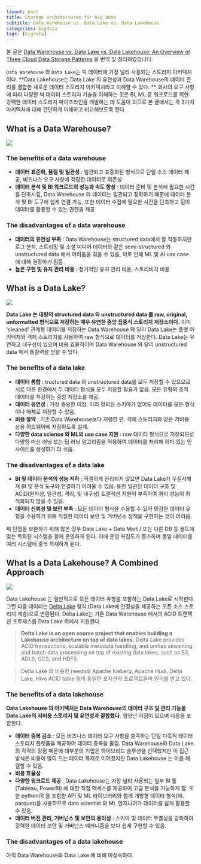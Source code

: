 ```yaml
---
layout: post
title: Storage architectures for big data
subtitle: Data Warehouse vs. Data Lake vs. Data Lakehouse
categories: bigdata
tags: [bigdata]
---
```

본 글은 [Data Warehouse vs. Data Lake vs. Data Lakehouse: An Overview of Three Cloud Data Storage Patterns](https://www.striim.com/blog/data-warehouse-vs-data-lake-vs-data-lakehouse-an-overview/) 을 번역 및 정리하였습니다.

`Data Warehouse` 와 `Data Lake`는 빅 데이터에 가장 널리 사용되는 스토리지 아키텍처이다.
**Data Lakehouse는 Data Lake 의 유연성과 Data Warehouse의 데이터 관리를 결합한 새로운 데이터 스토리지 아키텍처라고 이해할 수 있다.
**
회사의 요구 사항에 따라 다양한 빅 데이터 스토리지 기술을 이해하는 것은 BI, ML 등 워크로드를 위한 강력한 데이터 스토리지 파이프라인을 개발하는 데 도움이 되므로 본 글에서는 각 3가지 아키텍처에 대해 간단하게 이해하고 비교해보도록 한다.

## What is a Data Warehouse?

![](https://velog.velcdn.com/images/srk/post/08b89859-39a6-4664-be10-47f170651ed6/image.png)

### The benefits of a data warehouse
- **데이터 표준화, 품질 및 일관성** : 일관되고 표중화된 형식으로 단일 소스 데이터 제공, 비즈니스 요구 사항에 적합한 데이터로 의존성
- **데이터 분석 및 BI 워크로드의 성능과 속도 향상** : 데이터 준비 및 분석에 필요한 시간을 단축시킴, Data Warehouse 의 데이터는 일관되고 정확하기 때문에 데이터 분석 및 BI 도구에 쉽게 연결 가능, 또한 데이터 수집에 필요한 시간을 단축하고 팀이 데이터를 활용할 수 있는 권한을 제공

### The disadvantages of a data warehouse
- **데이터의 유연성 부족** : Data Warehouse는 structured data에서 잘 작동하지만 로그 분석, 스트리밍 및 소셜 미디어 데이터와 같은 semi-structured 와 unstructured data 에서 어려움을 겪을 수 있음, 이로 인해 ML 및 AI use case 에 대해 권장하기 힘듬
- **높은 구현 및 유지 관리 비용** : 정기적인 유지 관리 비용, 스토리비지 비용

## What is a Data Lake?

![](https://velog.velcdn.com/images/srk/post/cd59e72e-ddd8-4b7a-af66-a5caff56b5eb/image.png)

**Data Lake 는 대량의 structured data 와 unstructured data 를 raw, original, unformatted 형식으로 저장하는 매우 유연한 중앙 집중식 스토리지 저장소이다.** 이미 'cleaned' 관계형 데이터를 저장하는 Data Warehouse 와 달리 Data Lake는 플랫 아키텍처와 객체 스토리지를 사용하여 raw 형식으로 데이터를 저장한다. Data Lake는 유연하고 내구성이 있으며 비용 효율적이며 Data Warehouse 와 달리 unstructured data 에서 통찰력을 얻을 수 있다.

### The benefits of a data lake
- **데이터 통합** : tructured data 와 unstructured data를 모두 저장할 수 있으므로 서로 다른 환경에서 두 데이터 형식을 모두 저장할 필요가 없음. 모든 유형의 조직 데이터를 저장하는 중앙 저장소를 제공.
- **데이터 유연성** : 가장 중요한 이점. 미리 정의된 스키마가 없어도 데이터를 모든 형식이나 매체로 저장할 수 있음.
- **비용 절약** : 기존 Data Warehouse보다 저렴한 편. 객체 스토리지와 같은 저비용 상용 하드웨어에 저장하도록 설계.
- **다양한 data science 와 ML의 use case 지원** : raw 데이터 형식으로 저장되므로 다양한 머신 러닝 또는 딥 러닝 알고리즘을 적용하여 데이터를 처리해 의미 있는 인사이트를 생성하기 더 쉬움.

### The disadvantages of a data lake

- **BI 및 데이터 분석의 성능 저하** : 적절하게 관리되지 않으면 Data Lake가 무질서해져 BI 및 분석 도구와 연결하기 어려울 수 있음. 또한 일관된 데이터 구조 및 ACID(원자성, 일관성, 격리, 및 내구성) 트랜잭션 지원이 부족하여 쿼리 성능이 최적화되지 않을 수 있음.
- **데이터 신뢰성 및 보안 부족** : 모든 데이터 형식을 수용할 수 있어 민감한 데이터 유형을 수용하기 위해 적절한 데이터 보안 및 거버넌스 정책을 구현하는 것이 어려움.

위 단점을 보완하기 위해 많은 경우 Data Lake + Data Mart / 또는 다른 DB 등 용도에 맞는 특화된 시스템을 함께 운영하게 된다. 이에 운영 복잡도가 증가하며 동일 데이터를 여러 시스템에 중복 적재하게 된다.

## What Is a Data Lakehouse? A Combined Approach

![](https://velog.velcdn.com/images/srk/post/8e04c61e-4818-49fe-83b2-9fe5496daef8/image.png)

Data Lakehouse 는 일반적으로 모든 데이터 유형을 포함하는 Data Lake로 시작한다. 그런 다음 데이터는 [Delta Lake](https://docs.delta.io/latest/delta-intro.html) 형식 (Data Lake에 안정성을 제공하는 오픈 소스 스토리지 계층)으로 변환된다. Delta Lake는 기존 Data Warehouse 에서의 ACID 트랜잭션 프로세스를 Data Lake 위에서 지원한다.

> **Delta Lake is an open source project that enables building a Lakehouse architecture on top of data lakes.** Delta Lake provides ACID transactions, scalable metadata handling, and unifies streaming and batch data processing on top of existing data lakes, such as S3, ADLS, GCS, and HDFS.

> Delta Lake 와 비슷한 needs로 Apache Iceberg, Apache Hudi, Delta Lake, Hive ACID table 등의 동일한 포지션의 프로젝트들이 인기를 얻고 있다.


### The benefits of a data lakehouse

**Data Lakehouse 의 아키텍처는 Data Warehouse의 데이터 구조 및 관리 기능을 Data Lake의 저비용 스토리지 및 유연성과 결합했다.** 엄청난 이점이 있으며 다음을 포함한다.

- **데이터 중복 감소** : 모든 비즈니스 데이터 요구 사항을 충족하는 단일 다목적 데이터 스토리지 플랫폼을 제공하여 데이터 중복을 줄임. Data Warehouse와 Data Lake의 각각의 장점 때문에 대부분의 기업은 하이브리드 솔루션을 선택했지만 이 접근 방식은 비용이 많이 드는 데이터 복제로 이어졌지만 Data Lakehouse 는 이를 해결할 수 있음.
- **비용 효율성**
- **다양한 워크로드 제공** : Data Lakehouse는 가장 널리 사용되는 일부 BI 툴(Tableau, PowerBI) 에 대한 직접 액세스를 제공하여 고급 분석을 가능하게 함. 또한 python/R 을 포함한 API 및 ML 라이브러리와 함께 개방형 데이터 형식(예. parquet)를 사용하므로 data scientist 와 ML 엔지니어가 데이터를 쉽게 활용할 수 있음.
- **데이터 버전 관리, 거버넌스 및 보안의 용이성** : 스키마 및 데이터 무결성을 강화하여 강력한 데이터 보안 및 거버넌스 메커니즘을 보다 쉽게 구현할 수 있음.

### The disadvantages of a data lakehouse

아직 Data Warehouse와 Data Lake 에 비해 미성숙하다.